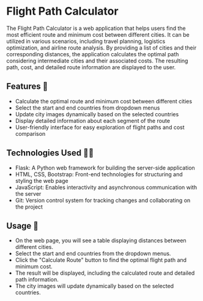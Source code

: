 # Flight Path Calculator

The Flight Path Calculator is a web application that helps users find the most efficient route and minimum cost between different cities. It can be utilized in various scenarios, including travel planning, logistics optimization, and airline route analysis. By providing a list of cities and their corresponding distances, the application calculates the optimal path considering intermediate cities and their associated costs. The resulting path, cost, and detailed route information are displayed to the user.

## Features 🚀

- Calculate the optimal route and minimum cost between different cities
- Select the start and end countries from dropdown menus
- Update city images dynamically based on the selected countries
- Display detailed information about each segment of the route
- User-friendly interface for easy exploration of flight paths and cost comparison

## Technologies Used 🧑‍💻

- Flask: A Python web framework for building the server-side application
- HTML, CSS, Bootstrap: Front-end technologies for structuring and styling the web page
- JavaScript: Enables interactivity and asynchronous communication with the server
- Git: Version control system for tracking changes and collaborating on the project

## Usage 🤖
- On the web page, you will see a table displaying distances between different cities.
- Select the start and end countries from the dropdown menus.
- Click the "Calculate Route" button to find the optimal flight path and minimum cost.
- The result will be displayed, including the calculated route and detailed path information.
- The city images will update dynamically based on the selected countries.

